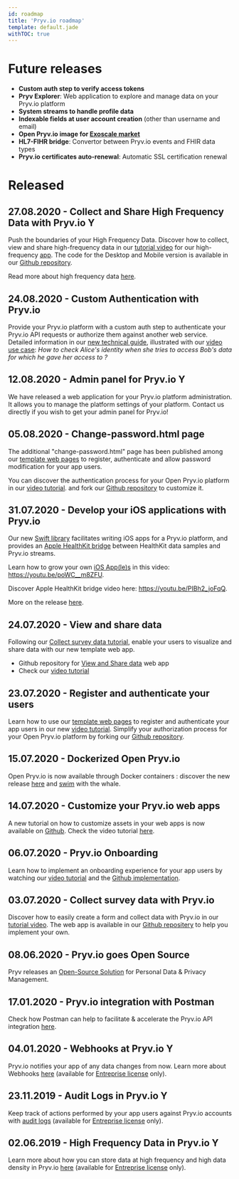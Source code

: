 ```yaml
---
id: roadmap
title: 'Pryv.io roadmap'
template: default.jade
withTOC: true
---
```


# Future releases

- **Custom auth step to verify access tokens**
- **Pryv Explorer**: Web application to explore and manage data on your Pryv.io platform
- **System streams to handle profile data**
- **Indexable fields at user account creation** (other than username and email)
- **Open Pryv.io image for [Exoscale market](https://www.exoscale.com/marketplace/)**
- **HL7-FIHR bridge**: Convertor between Pryv.io events and FHIR data types
- **Pryv.io certificates auto-renewal**: Automatic SSL certification renewal

# Released

## 27.08.2020 - Collect and Share High Frequency Data with Pryv.io <span onclick="location='/concepts/#entreprise-license-open-source-license'" class="entreprise-tag"><span title="Entreprise License Only" class="label">Y</span></span>

Push the boundaries of your High Frequency Data. Discover how to collect, view and share high-frequency data in our [tutorial video](https://www.youtube.com/watch?v=l6uOXr1_ivA) for our high-frequency [app](https://api.pryv.com/app-web-examples/hf-data/). 
The code for the Desktop and Mobile version is available in our [Github repository](https://github.com/pryv/app-web-examples/tree/release/hf-example/hf-data).

Read more about high frequency data [here](https://support.pryv.com/hc/en-us/articles/360014131139).

## 24.08.2020 - Custom Authentication with Pryv.io

Provide your Pryv.io platform with a custom auth step to authenticate your Pryv.io API requests or authorize them against another web service. Detailed information in our [new technical guide](/guides/custom-auth/), illustrated with our [video use case](https://www.youtube.com/watch?v=Z1Ufo_9b_E4&feature=youtu.be): *How to check Alice's identity when she tries to access Bob's data for which he gave her access to ?*

## 12.08.2020 - Admin panel for Pryv.io <span onclick="location='/concepts/#entreprise-license-open-source-license'" class="entreprise-tag"><span title="Entreprise License Only" class="label">Y</span></span>

We have released a web application for your Pryv.io platform administration. It allows you to manage the platform settings of your platform. Contact us directly if you wish to get your admin panel for Pryv.io!

## 05.08.2020 - Change-password.html page 

The additional "change-password.html" page has been published among our [template web pages](https://github.com/pryv/app-web-auth3) to register, authenticate and allow password modification for your app users. 

You can discover the authentication process for your Open Pryv.io platform in our [video tutorial](https://youtu.be/MfGTAgXr2WI). and fork our [Github repository](https://github.com/pryv/app-web-auth3/fork) to customize it.

## 31.07.2020 - Develop your iOS applications with Pryv.io 

Our new [Swift library](https://github.com/pryv/lib-swift) facilitates writing iOS apps for a Pryv.io platform, and provides an [Apple HealthKit bridge](https://github.com/pryv/bridge-ios-healthkit) between HealthKit data samples and Pryv.io streams. 

Learn how to grow your own [iOS App(le)s](https://github.com/pryv/app-ios-swift-example) in this video: https://youtu.be/poWC__m8ZFU.  

Discover Apple HealthKit bridge video here: https://youtu.be/PIBh2_joFqQ.  

More on the release [here](https://support.pryv.com/hc/en-us/articles/360015645339-Develop-iOS-applications-with-our-Swift-library).

## 24.07.2020 - View and share data

Following our [Collect survey data tutorial](https://github.com/pryv/app-web-examples/tree/master/collect-survey-data), enable your users to visualize and share data with our new template web app.
- Github repository for [View and Share data](https://github.com/pryv/app-web-examples/tree/master/view-and-share) web app
- Check our [video tutorial](https://youtu.be/gEfPmkQmtAI) 

## 23.07.2020 - Register and authenticate your users

Learn how to use our [template web pages](https://github.com/pryv/app-web-auth3) to register and authenticate your app users in our new [video tutorial](https://youtu.be/MfGTAgXr2WI).
Simplify your authorization process for your Open Pryv.io platform by forking our [Github repository](https://github.com/pryv/app-web-auth3/fork). 

## 15.07.2020 - Dockerized Open Pryv.io

Open Pryv.io is now available through Docker containers : discover the new release [here](https://support.pryv.com/hc/en-us/articles/360015324699-Open-Pryv-io-now-available-through-Docker-containers) and [swim](https://youtu.be/RwxEo4c_ed0) with the whale.

## 14.07.2020 - Customize your Pryv.io web apps 

A new tutorial on how to customize assets in your web apps is now available on [Github](https://github.com/pryv/app-web-examples/tree/master/customize-assets). Check the video tutorial [here](https://youtu.be/VI1zjLLcR9Q).

## 06.07.2020 - Pryv.io Onboarding

Learn how to implement an onboarding experience for your app users by watching our [video tutorial](https://www.youtube.com/watch?v=258UsM1Qq0o&t=12s) and the [Github implementation](https://github.com/pryv/app-web-examples/tree/master/onboarding).

## 03.07.2020 - Collect survey data with Pryv.io

Discover how to easily create a form and collect data with Pryv.io in our [tutorial video](https://www.youtube.com/watch?v=SN11LSxL8q4). The web app is available in our [Github repositery](https://github.com/pryv/app-web-examples/tree/master/collect-survey-data) to help you implement your own.

## 08.06.2020 - Pryv.io goes Open Source

Pryv releases an [Open-Source Solution](https://support.pryv.com/hc/en-us/articles/360015327139-Pryv-io-gets-Open-Source) for Personal Data & Privacy Management.

## 17.01.2020 - Pryv.io integration with Postman 

Check how Postman can help to facilitate & accelerate the Pryv.io API integration [here](https://support.pryv.com/hc/en-us/articles/360015309120-Pryv-io-integration-with-Postman).

## 04.01.2020 - Webhooks at Pryv.io <span onclick="location='/concepts/#entreprise-license-open-source-license'" class="entreprise-tag"><span title="Entreprise License Only" class="label">Y</span></span>

Pryv.io notifies your app of any data changes from now. Learn more about Webhooks [here](https://support.pryv.com/hc/en-us/articles/360014071180-Webhooks-at-Pryv-io) (available for [Entreprise license](https://api.pryv.com/concepts/#entreprise-license-open-source-license) only).

## 23.11.2019 - Audit Logs in Pryv.io <span onclick="location='/concepts/#entreprise-license-open-source-license'" class="entreprise-tag"><span title="Entreprise License Only" class="label">Y</span></span>

Keep track of actions performed by your app users against Pryv.io accounts with [audit logs](https://support.pryv.com/hc/en-us/articles/360015326619-Audit-Logs-in-Pryv-io) (available for [Entreprise license](https://api.pryv.com/concepts/#entreprise-license-open-source-license) only).

## 02.06.2019 - High Frequency Data in Pryv.io <span onclick="location='/concepts/#entreprise-license-open-source-license'" class="entreprise-tag"><span title="Entreprise License Only" class="label">Y</span></span>

Learn more about how you can store data at high frequency and high data density in Pryv.io [here](https://support.pryv.com/hc/en-us/articles/360014131139-High-Frequency-data-in-Pryv-io) (available for [Entreprise license](https://api.pryv.com/concepts/#entreprise-license-open-source-license) only).


